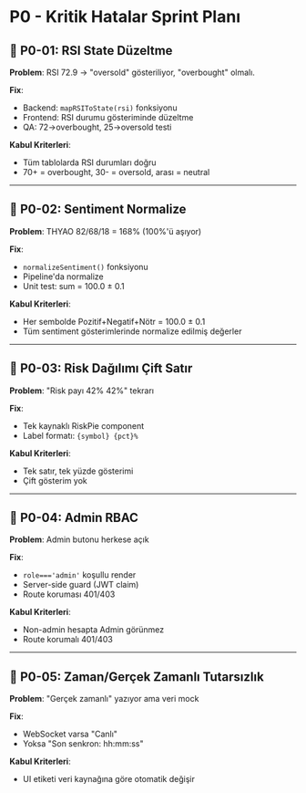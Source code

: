# P0 - Kritik Hatalar Sprint Planı

## 🚨 P0-01: RSI State Düzeltme

**Problem**: RSI 72.9 → "oversold" gösteriliyor, "overbought" olmalı.

**Fix**: 
- Backend: `mapRSIToState(rsi)` fonksiyonu
- Frontend: RSI durumu gösteriminde düzeltme
- QA: 72→overbought, 25→oversold testi

**Kabul Kriterleri**:
- Tüm tablolarda RSI durumları doğru
- 70+ = overbought, 30- = oversold, arası = neutral

---

## 🚨 P0-02: Sentiment Normalize

**Problem**: THYAO 82/68/18 = 168% (100%'ü aşıyor)

**Fix**:
- `normalizeSentiment()` fonksiyonu
- Pipeline'da normalize
- Unit test: sum = 100.0 ± 0.1

**Kabul Kriterleri**:
- Her sembolde Pozitif+Negatif+Nötr = 100.0 ± 0.1
- Tüm sentiment gösterimlerinde normalize edilmiş değerler

---

## 🚨 P0-03: Risk Dağılımı Çift Satır

**Problem**: "Risk payı 42% 42%" tekrarı

**Fix**:
- Tek kaynaklı RiskPie component
- Label formatı: `{symbol} {pct}%`

**Kabul Kriterleri**:
- Tek satır, tek yüzde gösterimi
- Çift gösterim yok

---

## 🚨 P0-04: Admin RBAC

**Problem**: Admin butonu herkese açık

**Fix**:
- `role==='admin'` koşullu render
- Server-side guard (JWT claim)
- Route koruması 401/403

**Kabul Kriterleri**:
- Non-admin hesapta Admin görünmez
- Route korumalı 401/403

---

## 🚨 P0-05: Zaman/Gerçek Zamanlı Tutarsızlık

**Problem**: "Gerçek zamanlı" yazıyor ama veri mock

**Fix**:
- WebSocket varsa "Canlı"
- Yoksa "Son senkron: hh:mm:ss"

**Kabul Kriterleri**:
- UI etiketi veri kaynağına göre otomatik değişir


